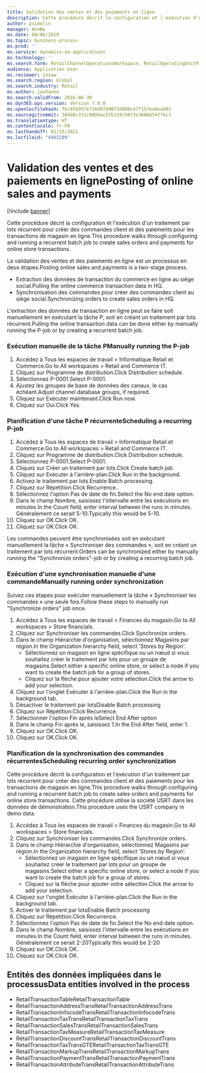 ```yaml
---
title: Validation des ventes et des paiements en ligne
description: Cette procédure décrit la configuration et l'exécution d'un traitement par lots récurrent pour créer des commandes client et des paiements pour les transactions de magasin en ligne.
author: psimolin
manager: AnnBe
ms.date: 08/06/2019
ms.topic: business-process
ms.prod: ''
ms.service: dynamics-ax-applications
ms.technology: ''
ms.search.form: RetailChannelOperationsWorkspace, RetailOperatingUnitPicker, SysRecurrence
audience: Application User
ms.reviewer: josaw
ms.search.region: Global
ms.search.industry: Retail
ms.author: jashanno
ms.search.validFrom: 2016-06-30
ms.dyn365.ops.version: Version 7.0.0
ms.openlocfilehash: fbc85b957e716d07d9073d889c47f157ea0ead01
ms.sourcegitcommit: 38d40c331c8894acb7b119c5073e3088b54776c1
ms.translationtype: HT
ms.contentlocale: fr-FR
ms.lasthandoff: 01/15/2021
ms.locfileid: "4982289"
---
```

# <a name="posting-of-online-sales-and-payments"></a><span data-ttu-id="05114-103">Validation des ventes et des paiements en ligne</span><span class="sxs-lookup"><span data-stu-id="05114-103">Posting of online sales and payments</span></span>

[!include [banner](../includes/banner.md)]

<span data-ttu-id="05114-104">Cette procédure décrit la configuration et l'exécution d'un traitement par lots récurrent pour créer des commandes client et des paiements pour les transactions de magasin en ligne.</span><span class="sxs-lookup"><span data-stu-id="05114-104">This procedure walks through configuring and running a recurrent batch job to create sales orders and payments for online store transactions.</span></span>

<span data-ttu-id="05114-105">La validation des ventes et des paiements en ligne est un processus en deux étapes.</span><span class="sxs-lookup"><span data-stu-id="05114-105">Posting online sales and payments is a two-stage process.</span></span>

- <span data-ttu-id="05114-106">Extraction des données de transaction du commerce en ligne au siège social.</span><span class="sxs-lookup"><span data-stu-id="05114-106">Pulling the online commerce transaction data in HQ.</span></span>
- <span data-ttu-id="05114-107">Synchronisation des commandes pour créer des commandes client au siège social.</span><span class="sxs-lookup"><span data-stu-id="05114-107">Synchronizing orders to create sales orders in HQ.</span></span>

<span data-ttu-id="05114-108">L'extraction des données de transaction en ligne peut se faire soit manuellement en exécutant la tâche P, soit en créant un traitement par lots récurrent.</span><span class="sxs-lookup"><span data-stu-id="05114-108">Pulling the online transaction data can be done either by manually running the P-job or by creating a recurrent batch job.</span></span>

### <a name="manually-running-the-p-job"></a><span data-ttu-id="05114-109">Exécution manuelle de la tâche P</span><span class="sxs-lookup"><span data-stu-id="05114-109">Manually running the P-job</span></span>

1. <span data-ttu-id="05114-110">Accédez à Tous les espaces de travail > Informatique Retail et Commerce.</span><span class="sxs-lookup"><span data-stu-id="05114-110">Go to All workspaces > Retail and Commerce IT.</span></span>
2. <span data-ttu-id="05114-111">Cliquez sur Programme de distribution.</span><span class="sxs-lookup"><span data-stu-id="05114-111">Click Distribution schedule.</span></span>
3. <span data-ttu-id="05114-112">Sélectionnez P-0001.</span><span class="sxs-lookup"><span data-stu-id="05114-112">Select P-0001.</span></span>
4. <span data-ttu-id="05114-113">Ajustez les groupes de base de données des canaux, le cas échéant.</span><span class="sxs-lookup"><span data-stu-id="05114-113">Adjust channel database groups, if required.</span></span>
5. <span data-ttu-id="05114-114">Cliquez sur Exécuter maintenant.</span><span class="sxs-lookup"><span data-stu-id="05114-114">Click Run now.</span></span>
6. <span data-ttu-id="05114-115">Cliquez sur Oui.</span><span class="sxs-lookup"><span data-stu-id="05114-115">Click Yes.</span></span>

### <a name="scheduling-a-recurring-p-job"></a><span data-ttu-id="05114-116">Planification d'une tâche P récurrente</span><span class="sxs-lookup"><span data-stu-id="05114-116">Scheduling a recurring P-job</span></span>

1. <span data-ttu-id="05114-117">Accédez à Tous les espaces de travail > Informatique Retail et Commerce.</span><span class="sxs-lookup"><span data-stu-id="05114-117">Go to All workspaces > Retail and Commerce IT.</span></span>
2. <span data-ttu-id="05114-118">Cliquez sur Programme de distribution.</span><span class="sxs-lookup"><span data-stu-id="05114-118">Click Distribution schedule.</span></span>
3. <span data-ttu-id="05114-119">Sélectionnez P-0001.</span><span class="sxs-lookup"><span data-stu-id="05114-119">Select P-0001.</span></span>
4. <span data-ttu-id="05114-120">Cliquez sur Créer un traitement par lots.</span><span class="sxs-lookup"><span data-stu-id="05114-120">Click Create batch job.</span></span>
5. <span data-ttu-id="05114-121">Cliquez sur Exécuter à l'arrière-plan.</span><span class="sxs-lookup"><span data-stu-id="05114-121">Click Run in the background.</span></span>
5. <span data-ttu-id="05114-122">Activez le traitement par lots.</span><span class="sxs-lookup"><span data-stu-id="05114-122">Enable Batch processing.</span></span>
6. <span data-ttu-id="05114-123">Cliquez sur Répétition.</span><span class="sxs-lookup"><span data-stu-id="05114-123">Click Recurrence..</span></span>
7. <span data-ttu-id="05114-124">Sélectionnez l'option Pas de date de fin.</span><span class="sxs-lookup"><span data-stu-id="05114-124">Select the No end date option.</span></span>
8. <span data-ttu-id="05114-125">Dans le champ Nombre, saisissez l'intervalle entre les exécutions en minutes.</span><span class="sxs-lookup"><span data-stu-id="05114-125">In the Count field, enter interval between the runs in minutes.</span></span> <span data-ttu-id="05114-126">Généralement ce serait 5-10.</span><span class="sxs-lookup"><span data-stu-id="05114-126">Typically this would be 5-10.</span></span>
9. <span data-ttu-id="05114-127">Cliquez sur OK.</span><span class="sxs-lookup"><span data-stu-id="05114-127">Click OK.</span></span>
10. <span data-ttu-id="05114-128">Cliquez sur OK.</span><span class="sxs-lookup"><span data-stu-id="05114-128">Click OK.</span></span>

<span data-ttu-id="05114-129">Les commandes peuvent être synchronisées soit en exécutant manuellement la tâche « Synchroniser des commandes », soit en créant un traitement par lots récurrent.</span><span class="sxs-lookup"><span data-stu-id="05114-129">Orders can be synchronized either by manually running the "Synchronize orders"-job or by creating a recurring batch job.</span></span>

### <a name="manually-running-order-synchronization"></a><span data-ttu-id="05114-130">Exécution d'une synchronisation manuelle d'une commande</span><span class="sxs-lookup"><span data-stu-id="05114-130">Manually running order synchronization</span></span> 

<span data-ttu-id="05114-131">Suivez ces étapes pour exécuter manuellement la tâche « Synchroniser les commandes » une seule fois.</span><span class="sxs-lookup"><span data-stu-id="05114-131">Follow these steps to manually run "Synchronize orders" job once.</span></span>

1. <span data-ttu-id="05114-132">Accédez à Tous les espaces de travail > Finances du magasin.</span><span class="sxs-lookup"><span data-stu-id="05114-132">Go to All workspaces > Store financials.</span></span>
2. <span data-ttu-id="05114-133">Cliquez sur Synchroniser les commandes.</span><span class="sxs-lookup"><span data-stu-id="05114-133">Click Synchronize orders.</span></span>
3. <span data-ttu-id="05114-134">Dans le champ Hiérarchie d'organisation, sélectionnez Magasins par région.</span><span class="sxs-lookup"><span data-stu-id="05114-134">In the Organization hierarchy field, select 'Stores by Region'.</span></span>
    * <span data-ttu-id="05114-135">Sélectionnez un magasin en ligne spécifique ou un nœud si vous souhaitez créer le traitement par lots pour un groupe de magasins.</span><span class="sxs-lookup"><span data-stu-id="05114-135">Select either a specific online store, or select a node if you want to create the batch job for a group of stores.</span></span>  
    * <span data-ttu-id="05114-136">Cliquez sur la flèche pour ajouter votre sélection.</span><span class="sxs-lookup"><span data-stu-id="05114-136">Click the arrow to add your selection.</span></span>  
4. <span data-ttu-id="05114-137">Cliquez sur l'onglet Exécuter à l'arrière-plan.</span><span class="sxs-lookup"><span data-stu-id="05114-137">Click the Run in the background tab.</span></span>
5. <span data-ttu-id="05114-138">Désactiver le traitement par lots</span><span class="sxs-lookup"><span data-stu-id="05114-138">Disable Batch processing</span></span>
6. <span data-ttu-id="05114-139">Cliquez sur Répétition.</span><span class="sxs-lookup"><span data-stu-id="05114-139">Click Recurrence.</span></span>
7. <span data-ttu-id="05114-140">Sélectionner l'option Fin après le</span><span class="sxs-lookup"><span data-stu-id="05114-140">Select End After option</span></span>
8. <span data-ttu-id="05114-141">Dans le champ Fin après le, saisissez 1.</span><span class="sxs-lookup"><span data-stu-id="05114-141">In the End After field, enter 1.</span></span>
9. <span data-ttu-id="05114-142">Cliquez sur OK.</span><span class="sxs-lookup"><span data-stu-id="05114-142">Click OK.</span></span>
10. <span data-ttu-id="05114-143">Cliquez sur OK.</span><span class="sxs-lookup"><span data-stu-id="05114-143">Click OK.</span></span>

### <a name="scheduling-recurring-order-synchronization"></a><span data-ttu-id="05114-144">Planification de la synchronisation des commandes récurrentes</span><span class="sxs-lookup"><span data-stu-id="05114-144">Scheduling recurring order synchronization</span></span>

<span data-ttu-id="05114-145">Cette procédure décrit la configuration et l'exécution d'un traitement par lots récurrent pour créer des commandes client et des paiements pour les transactions de magasin en ligne.</span><span class="sxs-lookup"><span data-stu-id="05114-145">This procedure walks through configuring and running a recurrent batch job to create sales orders and payments for online store transactions.</span></span> <span data-ttu-id="05114-146">Cette procédure utilise la société USRT dans les données de démonstration.</span><span class="sxs-lookup"><span data-stu-id="05114-146">This procedure uses the USRT company in demo data.</span></span>

1. <span data-ttu-id="05114-147">Accédez à Tous les espaces de travail > Finances du magasin.</span><span class="sxs-lookup"><span data-stu-id="05114-147">Go to All workspaces > Store financials.</span></span>
2. <span data-ttu-id="05114-148">Cliquez sur Synchroniser les commandes.</span><span class="sxs-lookup"><span data-stu-id="05114-148">Click Synchronize orders.</span></span>
3. <span data-ttu-id="05114-149">Dans le champ Hiérarchie d'organisation, sélectionnez Magasins par région.</span><span class="sxs-lookup"><span data-stu-id="05114-149">In the Organization hierarchy field, select 'Stores by Region'.</span></span>
    * <span data-ttu-id="05114-150">Sélectionnez un magasin en ligne spécifique ou un nœud si vous souhaitez créer le traitement par lots pour un groupe de magasins.</span><span class="sxs-lookup"><span data-stu-id="05114-150">Select either a specific online store, or select a node if you want to create the batch job for a group of stores.</span></span>  
    * <span data-ttu-id="05114-151">Cliquez sur la flèche pour ajouter votre sélection.</span><span class="sxs-lookup"><span data-stu-id="05114-151">Click the arrow to add your selection.</span></span>  
4. <span data-ttu-id="05114-152">Cliquez sur l'onglet Exécuter à l'arrière-plan.</span><span class="sxs-lookup"><span data-stu-id="05114-152">Click the Run in the background tab.</span></span>
5. <span data-ttu-id="05114-153">Activer le traitement par lots</span><span class="sxs-lookup"><span data-stu-id="05114-153">Enable Batch processing</span></span>
6. <span data-ttu-id="05114-154">Cliquez sur Répétition.</span><span class="sxs-lookup"><span data-stu-id="05114-154">Click Recurrence.</span></span>
7. <span data-ttu-id="05114-155">Sélectionnez l'option Pas de date de fin.</span><span class="sxs-lookup"><span data-stu-id="05114-155">Select the No end date option.</span></span>
8. <span data-ttu-id="05114-156">Dans le champ Nombre, saisissez l'intervalle entre les exécutions en minutes.</span><span class="sxs-lookup"><span data-stu-id="05114-156">In the Count field, enter interval between the runs in minutes.</span></span> <span data-ttu-id="05114-157">Généralement ce serait 2-20</span><span class="sxs-lookup"><span data-stu-id="05114-157">Typically this would be 2-20</span></span>
9. <span data-ttu-id="05114-158">Cliquez sur OK.</span><span class="sxs-lookup"><span data-stu-id="05114-158">Click OK.</span></span>
10. <span data-ttu-id="05114-159">Cliquez sur OK.</span><span class="sxs-lookup"><span data-stu-id="05114-159">Click OK.</span></span>

## <a name="data-entities-involved-in-the-process"></a><span data-ttu-id="05114-160">Entités des données impliquées dans le processus</span><span class="sxs-lookup"><span data-stu-id="05114-160">Data entities involved in the process</span></span>

- <span data-ttu-id="05114-161">RetailTransactionTable</span><span class="sxs-lookup"><span data-stu-id="05114-161">RetailTransactionTable</span></span>
- <span data-ttu-id="05114-162">RetailTransactionAddressTrans</span><span class="sxs-lookup"><span data-stu-id="05114-162">RetailTransactionAddressTrans</span></span>
- <span data-ttu-id="05114-163">RetailTransactionInfocodeTrans</span><span class="sxs-lookup"><span data-stu-id="05114-163">RetailTransactionInfocodeTrans</span></span>
- <span data-ttu-id="05114-164">RetailTransactionTaxTrans</span><span class="sxs-lookup"><span data-stu-id="05114-164">RetailTransactionTaxTrans</span></span>
- <span data-ttu-id="05114-165">RetailTransactionSalesTrans</span><span class="sxs-lookup"><span data-stu-id="05114-165">RetailTransactionSalesTrans</span></span>
- <span data-ttu-id="05114-166">RetailTransactionTaxMeasure</span><span class="sxs-lookup"><span data-stu-id="05114-166">RetailTransactionTaxMeasure</span></span>
- <span data-ttu-id="05114-167">RetailTransactionDiscountTrans</span><span class="sxs-lookup"><span data-stu-id="05114-167">RetailTransactionDiscountTrans</span></span>
- <span data-ttu-id="05114-168">RetailTransactionTaxTransGTE</span><span class="sxs-lookup"><span data-stu-id="05114-168">RetailTransactionTaxTransGTE</span></span>
- <span data-ttu-id="05114-169">RetailTransactionMarkupTrans</span><span class="sxs-lookup"><span data-stu-id="05114-169">RetailTransactionMarkupTrans</span></span>
- <span data-ttu-id="05114-170">RetailTransactionPaymentTrans</span><span class="sxs-lookup"><span data-stu-id="05114-170">RetailTransactionPaymentTrans</span></span>
- <span data-ttu-id="05114-171">RetailTransactionAttributeTrans</span><span class="sxs-lookup"><span data-stu-id="05114-171">RetailTransactionAttributeTrans</span></span>
